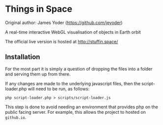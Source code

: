 Things in Space
===============

Original author: James Yoder (https://github.com/jeyoder)

A real-time interactive WebGL visualisation of objects in Earth orbit

The official live version is hosted at http://stuffin.space/

Installation
------------

For the most part it is simply a question of dropping
the files into a folder and serving them up from there.

If any changes are made to the underlying javascript 
files, then the script-loader.php will need to be run, as follows:

    php script-loader.php > scripts/script-loader.js
    
This step is done to avoid needing an environment that provides php on the public facing server. For example, 
this allows the project to hosted on `github.io`.